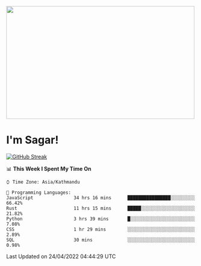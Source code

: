 
<img src="https://media.giphy.com/media/3ornk57KwDXf81rjWM/giphy.gif" width="500" height="300" frameBorder="0" class="giphy-embed" allowFullScreen></img>

#   I'm Sagar!
[![GitHub Streak](https://github-readme-streak-stats.herokuapp.com/?user=sgr2848)](https://git.io/streak-stats)
<!--START_SECTION:waka-->
📊 **This Week I Spent My Time On** 

```text
⌚︎ Time Zone: Asia/Kathmandu

💬 Programming Languages: 
JavaScript               34 hrs 16 mins      ████████████████░░░░░░░░░   66.42% 
Rust                     11 hrs 15 mins      █████░░░░░░░░░░░░░░░░░░░░   21.82% 
Python                   3 hrs 39 mins       █░░░░░░░░░░░░░░░░░░░░░░░░   7.08% 
CSS                      1 hr 29 mins        ░░░░░░░░░░░░░░░░░░░░░░░░░   2.89% 
SQL                      30 mins             ░░░░░░░░░░░░░░░░░░░░░░░░░   0.98%

```


 Last Updated on 24/04/2022 04:44:29 UTC
<!--END_SECTION:waka-->
